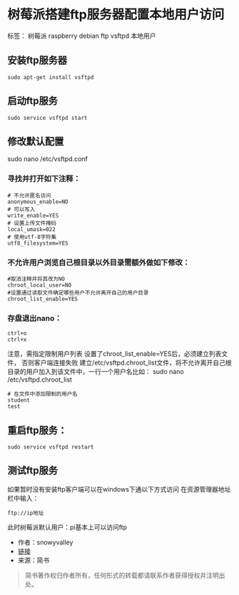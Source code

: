 ﻿# 树莓派搭建ftp服务器配置本地用户访问
标签： 树莓派 raspberry debian ftp vsftpd 本地用户


## 安装ftp服务器
```
sudo apt-get install vsftpd
```

## 启动ftp服务
```
sudo service vsftpd start
```

## 修改默认配置

sudo nano /etc/vsftpd.conf

### 寻找并打开如下注释：
```
# 不允许匿名访问
anonymous_enable=NO
# 可以写入
write_enable=YES
# 设置上传文件掩码
local_umask=022
# 使用utf-8字符集
utf8_filesystem=YES
```
### 不允许用户浏览自己根目录以外目录需额外做如下修改：
```
#取消注释并将其改为NO
chroot_local_user=NO
#设置通过读取文件确定哪些用户不允许离开自己的用户目录
chroot_list_enable=YES
```
### 存盘退出nano：
```
ctrl+o
ctrl+x
```
注意，需指定限制用户列表
设置了chroot_list_enable=YES后，必须建立列表文件，
否则客户端连接失败
建立/etc/vsftpd.chroot_list文件，将不允许离开自己根目录的用户加入到该文件中，一行一个用户名比如：
sudo nano /etc/vsftpd.chroot_list
```
# 在文件中添加限制的用户名
student
test
```

## 重启ftp服务：
```
sudo service vsftpd restart
```

## 测试ftp服务
如果暂时没有安装ftp客户端可以在windows下通以下方式访问
在资源管理器地址栏中输入：
```
ftp://ip地址
```

此时树莓派默认用户：pi基本上可以访问ftp

- 作者：snowyvalley
- [链接](https://www.jianshu.com/p/42df944d349d)
- 来源：简书
> 简书著作权归作者所有，任何形式的转载都请联系作者获得授权并注明出处。
